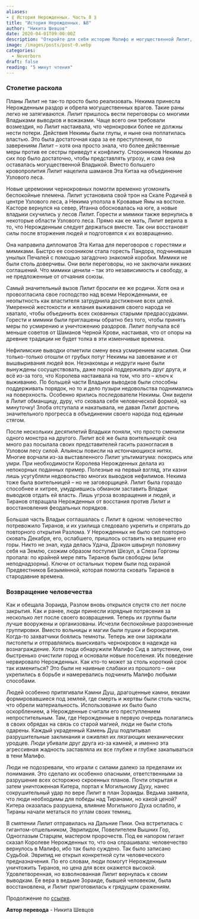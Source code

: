 ```yaml
---
aliases: 
- ⟪ История Нерожденных. Часть 8 ⟫
title: "История Нерожденных. №8"
author: "Никита Шевцов"
date: 2020-04-01T09:00:00Z
description: "Откройте для себя историю Малифо и могущественной Лилит, которой пришлось вести переговоры со многими лидерами, чтобы разобраться с последствиями действий ее сестры Некимы. Следуйте по пути Лилит, чтобы установить ее трон в центре Искривленного леса и воссоединить Нерожденных, чтобы подготовиться к возвращению людей."
image: /images/posts/post-0.webp
categories:
  - Neverborn
draft: false
reading: "5 минут чтения"
---
```


### Столетие раскола

Планы Лилит не так-то просто было реализовать. Некима принесла Нерожденным раздор и обрела могущественных врагов. Такие раны легко не затягиваются. Лилит пришлось вести переговоры со многими Владыками выводков и вожаками. Чаще всего они требовали возмездия, но Лилит настаивала, что чернокровки более не должны нести потери. Действия Некимы были глупы, и ныне она поплатилась властью. Это была достаточная кара за ее преступления, по заверениям Лилит – хотя она просто знала, что более действенные меры против ее сестры приведут к конфликту. Сторонников Некимы до сих пор было достаточно, чтобы представлять угрозу, и сама она оставалась могущественной Владыкой. Вместо большего кровопролития Лилит нацелила шаманов Эта Китаа на объединение Узлового леса.

Новые церемонии чернокровных помогли временно угомонить беспокойные племена. Лилит установила свой трон на Скале Родичей в центре Узлового леса, а Некима уползла в Кровавые Ямы на востоке. Касторе вернулся на север, Итанна обосновалась на юге, а новые владыки скучились у лесов Лилит. Горести и мимики также вернулись в некоторые области Узлового леса. Прямо как ее мать, Лилит верила в то, что Нерожденным следует держаться вместе. Так они восстановят силы после вторжения людей и подготовятся к их возвращению.

Она направила дипломатов Эта Китаа для переговоров с горестями и мимиками. Быстро ее союзником стала горесть Пандора, подчинившая унылых Печалей с помощью загадочно знакомой коробки. Мимики не были столь доверчивы. Они вели переговоры, но не заключали никаких соглашений. Что мимики ценили – так это независимость и свободу, а не предложенные от отчаяния союзы.

Самый значительный вызов Лилит бросили ее же родичи. Хотя она и провозгласила свое господство над всеми Нерожденными, ее неопытность как властителя затруднила достижение всех целей. Умеренной жестокости и желания выживания своего народа не хватало, чтобы объединить всех скованных старыми предрассудками. Горести и мимики были приглашены обратно без того, чтобы принять меры по усмирению и уничтожению раздоров. Лилит получала всё меньше советов от Шаманов Черной Крови, настаивая, что от опоры на древние традиции не будет толка в эти изменчивые времена.

Нефилимские выводки отметили смену века усмирением насилия. Они только-только отошли от грубых потуг Некимы на завоевание и от вышвыривания людей вон. Незнакомцы и недруги ныне были вынуждены сосуществовать, даже порой поддерживать друг друга, и всё из-за того, что Королева настаивала на том, что это – ключ к выживанию. По большей части Владыки выводков были способны поддерживать порядок, но то и дело пузыри недовольства поднимались на поверхность. Особенно ярились последователи Некимы. Они видели в Лилит обманщицу, дуру, что сковала себя человеческой формой, на минуточку! Злоба отступала и накатывала, не давая Лилит достичь значительного прогресса в объединении своего народа под единым стягом.

После нескольких десятилетий Владыки поняли, что просто сменили одного монстра на другого. Лилит всё же была воительницей: она много раз посылала своих представителей гасить разногласия в Узловом лесу силой. Альянсы повисли на истончающихся нитях. Многие ворчали из-за выставленного Лилит ультиматума: покорись или умри. При необходимости Королева Нерожденных делала из непокорных поданных пример. Полезные на первый взгляд, эти казни лишь усугубляли недовольство многих выводков нефилимов. Некима тоже была воительницей – но не заговорщицей. Лилит была гораздо способнее и хитрее, умудрившись обманом заставить Владык выводков отдать ей власть. Лишь угроза возвращения и людей, и Тиранов отвращала Нерожденных от восстания против Лилит и восстановления феодальных порядков.

Большая часть Владык соглашалась с Лилит в одном: человечество потревожило Тиранов, и их узилища следовало укрепить и спрятать до повторного открытия Разлома. У Нерожденных не было сил повторно сковать Декабря, его, ослабшего, пришлось оставить на вершине его горы. Никто не знал, куда делась Удача, Дракон швырнул половину себя на Землю, схожим образом поступил Шезул, а Слеза Горгоны пропала: по крайней мере пять Тиранов были свободны (или неподнадзорны). Ключи от остальных тюрем были под охраной Предвестников Безымянной, которая помогла сковать Тиранов в стародавние времена.

### Возвращение человечества

Как и обещала Зораида, Разлом вновь открылся спустя сто лет после закрытия. Как и ранее, люди принесли изрядные потрясения за несколько лет после своего возвращения. Теперь их группы были лучше вооружены и организованы. Исчезли беспокойные разрозненные группировки. Вместо вольницы и магии были пушки и бюрократия. Когда-то захватчики боялись темноты. Теперь же они заряжали пистолеты и отправлялись выискивать чернокровок в надежде на вознаграждение. Хотя люди обнаружили Малифо Сид в запустении, они быстренько очистили город и основали новые поселения. Их поведение нервировало Нерожденных. Как кто-то может за столь короткий срок так измениться? Это были не наивные слабаки из прошлого – они укрепились в борьбе и намеревались подчинить Малифо любыми способами.

Людей особенно притягивали Камни Душ, драгоценные камни, веками формировавшиеся под землей, где смерть и жертвы были столь часты, что обрели материальность. Использование их было было оскорблением, а Нерожденные считали его преступлением непростительным. Там, где Нерожденные в первую очередь полагались в своих обрядах на связь со старой магией, люди не были столь одарены. Каждый украденный Камень Душ подпитывал разрушительные заклинания и оживлял их лязгающих механических уродцев. Люди убивали друг друга из-за камней, и именно эта агрессивная жадность заставляла их все глубже и глубже закапываться в тени Малифо.

Люди не подозревали, что играли с силами далеко за пределами их понимания. Это сделало их особенно опасными, ответственными за разрушение всех осторожно скроенных планов. Почти открытая и затем уничтоженная Китера, портал к Могильному Духу, нанес сокрушительный удар по вере Лилит в план Зораиды. Ведьма заявила, что люди необходимы для победы над Тиранами, но какой ценой? Китера оказалась разрушена, влияние Могильного Духа ослабло, и Тираны начали метаться по углам своих темниц.

В смятении Лилит отправилась на Дальние Пики. Она встретилась с гигантом-отшельником, Эврипидом, Повелителем Вышних Гор, Одноглазым Старцем, мастером пророчеств. Под ее напором гигант сказал Королеве Нерожденных то, что она спрашивала: человечество вернулось в Малифо, ибо так было суждено. Так было записано Судьбой. Эврипид не открыл конкретной сути человеческого предназначения. По его словам, люди помогут Нерожденным уничтожить Тиранов, но цена для всех окажется высокой. Удовлетворенная, но взволнованная Лилит вернулась к своим выводкам. Ее вера в ведьме Зораиде, бывшей человеком, была восстановлена, и Лилит приготовилась к грядущим сражениям.

Продолжение по [ссылке](http://malifaux.vercel.app/posts/post-110).


**Автор перевода** - Никита Шевцов

